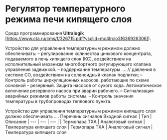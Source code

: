 # Регулятор температурного режима печи кипящего слоя

Среда программирования **Ultralogik** [https://www.cta.ru/cms/f/326715.pdf?ysclid=mc4lrcio3f636926306]).

Устройство для управления температурным режимом должно обеспечивать: 
– регулирование количества цинкового концентрата, подаваемого в печь кипящего слоя (КС), воздействием на исполнительный
механизм многобортного регулирующего клапана управления задвижкой.
– поддержание температуры ....
// давления в системе СО, воздействием на соленоидный клапан подпитки;
– Контроль работы циркуляционных насосов, работающие по схеме основной – резервный. Защита
насосов от сухого хода. Автоматическое включение резервного насоса при аварии рабочего.
– Сигнализация аварийных режимов работы системы.
– Контроль значения температуры в трубопроводах теплового пункта.

Устройство для управления температурным режимом кипящего слоя должно обеспечивать ....
Перечень сигналов 
Входной сигнал | Тип | Описание
| --- | --- | --- |
| Термопара ТХА | Аналоговый сигнал | Температура кипящего слоя
| Термопара ТХА | Аналоговый сигнал | Температура кипящего слоя
